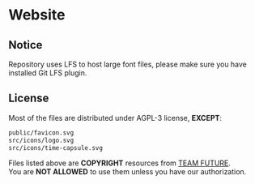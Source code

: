 # Website

## Notice

Repository uses LFS to host large font files, please make sure you have installed Git LFS plugin.

## License

Most of the files are distributed under AGPL-3 license, **EXCEPT**:

```txt
public/favicon.svg
src/icons/logo.svg
src/icons/time-capsule.svg
```

Files listed above are **COPYRIGHT** resources from [TEAM FUTURE](https://github.com/theTeamFuture).  
You are **NOT ALLOWED** to use them unless you have our authorization.
